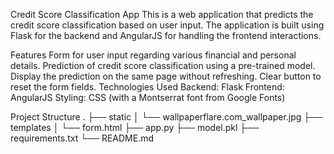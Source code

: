 Credit Score Classification App
This is a web application that predicts the credit score classification based on user input. The application is built using Flask for the backend and AngularJS for handling the frontend interactions.

Features
Form for user input regarding various financial and personal details.
Prediction of credit score classification using a pre-trained model.
Display the prediction on the same page without refreshing.
Clear button to reset the form fields.
Technologies Used
Backend: Flask
Frontend: AngularJS
Styling: CSS (with a Montserrat font from Google Fonts)

Project Structure
.
├── static
│   └── wallpaperflare.com_wallpaper.jpg
├── templates
│   └── form.html
├── app.py
├── model.pkl
├── requirements.txt
└── README.md
